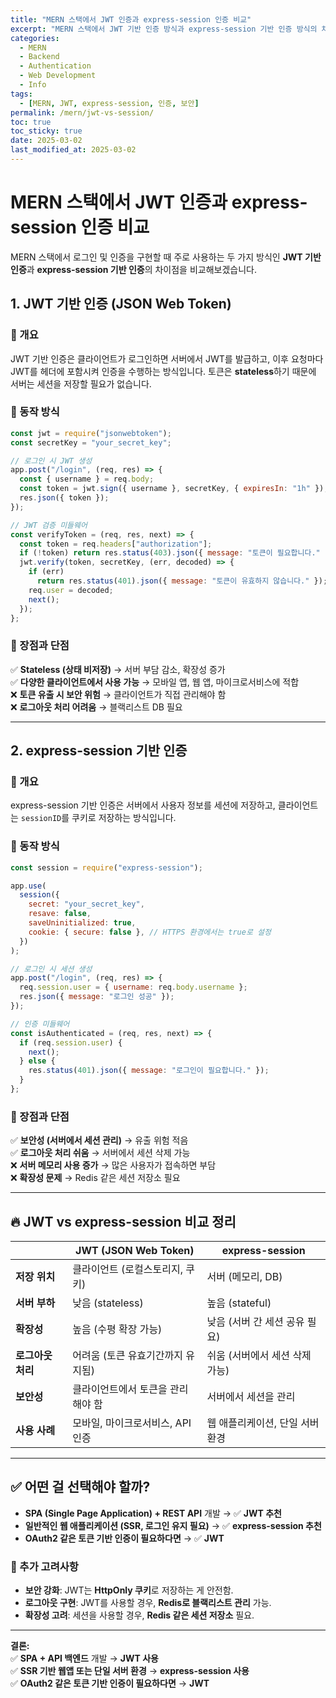 ```yaml
---
title: "MERN 스택에서 JWT 인증과 express-session 인증 비교"
excerpt: "MERN 스택에서 JWT 기반 인증 방식과 express-session 기반 인증 방식의 차이점을 정리하고, 각각의 장단점과 사용 사례를 코드 예제와 함께 설명합니다."
categories:
  - MERN
  - Backend
  - Authentication
  - Web Development
  - Info
tags:
  - [MERN, JWT, express-session, 인증, 보안]
permalink: /mern/jwt-vs-session/
toc: true
toc_sticky: true
date: 2025-03-02
last_modified_at: 2025-03-02
---
```


# MERN 스택에서 JWT 인증과 express-session 인증 비교

MERN 스택에서 로그인 및 인증을 구현할 때 주로 사용하는 두 가지 방식인 **JWT 기반 인증**과 **express-session 기반 인증**의 차이점을 비교해보겠습니다.

## 1. JWT 기반 인증 (JSON Web Token)

### 🔹 개요

JWT 기반 인증은 클라이언트가 로그인하면 서버에서 JWT를 발급하고, 이후 요청마다 JWT를 헤더에 포함시켜 인증을 수행하는 방식입니다. 토큰은 **stateless**하기 때문에 서버는 세션을 저장할 필요가 없습니다.

### 🔹 동작 방식

```javascript
const jwt = require("jsonwebtoken");
const secretKey = "your_secret_key";

// 로그인 시 JWT 생성
app.post("/login", (req, res) => {
  const { username } = req.body;
  const token = jwt.sign({ username }, secretKey, { expiresIn: "1h" });
  res.json({ token });
});

// JWT 검증 미들웨어
const verifyToken = (req, res, next) => {
  const token = req.headers["authorization"];
  if (!token) return res.status(403).json({ message: "토큰이 필요합니다." });
  jwt.verify(token, secretKey, (err, decoded) => {
    if (err)
      return res.status(401).json({ message: "토큰이 유효하지 않습니다." });
    req.user = decoded;
    next();
  });
};
```

### 🔹 장점과 단점

✅ **Stateless (상태 비저장)** → 서버 부담 감소, 확장성 증가  
✅ **다양한 클라이언트에서 사용 가능** → 모바일 앱, 웹 앱, 마이크로서비스에 적합  
❌ **토큰 유출 시 보안 위험** → 클라이언트가 직접 관리해야 함  
❌ **로그아웃 처리 어려움** → 블랙리스트 DB 필요

---

## 2. express-session 기반 인증

### 🔹 개요

express-session 기반 인증은 서버에서 사용자 정보를 세션에 저장하고, 클라이언트는 `sessionID`를 쿠키로 저장하는 방식입니다.

### 🔹 동작 방식

```javascript
const session = require("express-session");

app.use(
  session({
    secret: "your_secret_key",
    resave: false,
    saveUninitialized: true,
    cookie: { secure: false }, // HTTPS 환경에서는 true로 설정
  })
);

// 로그인 시 세션 생성
app.post("/login", (req, res) => {
  req.session.user = { username: req.body.username };
  res.json({ message: "로그인 성공" });
});

// 인증 미들웨어
const isAuthenticated = (req, res, next) => {
  if (req.session.user) {
    next();
  } else {
    res.status(401).json({ message: "로그인이 필요합니다." });
  }
};
```

### 🔹 장점과 단점

✅ **보안성 (서버에서 세션 관리)** → 유출 위험 적음  
✅ **로그아웃 처리 쉬움** → 서버에서 세션 삭제 가능  
❌ **서버 메모리 사용 증가** → 많은 사용자가 접속하면 부담  
❌ **확장성 문제** → Redis 같은 세션 저장소 필요

---

## 🔥 JWT vs express-session 비교 정리

|                   | **JWT (JSON Web Token)**          | **express-session**             |
| ----------------- | --------------------------------- | ------------------------------- |
| **저장 위치**     | 클라이언트 (로컬스토리지, 쿠키)   | 서버 (메모리, DB)               |
| **서버 부하**     | 낮음 (stateless)                  | 높음 (stateful)                 |
| **확장성**        | 높음 (수평 확장 가능)             | 낮음 (서버 간 세션 공유 필요)   |
| **로그아웃 처리** | 어려움 (토큰 유효기간까지 유지됨) | 쉬움 (서버에서 세션 삭제 가능)  |
| **보안성**        | 클라이언트에서 토큰을 관리해야 함 | 서버에서 세션을 관리            |
| **사용 사례**     | 모바일, 마이크로서비스, API 인증  | 웹 애플리케이션, 단일 서버 환경 |

---

## ✅ 어떤 걸 선택해야 할까?

- **SPA (Single Page Application) + REST API** 개발 → ✅ **JWT 추천**
- **일반적인 웹 애플리케이션 (SSR, 로그인 유지 필요)** → ✅ **express-session 추천**
- **OAuth2 같은 토큰 기반 인증이 필요하다면** → ✅ **JWT**

### 🔹 추가 고려사항

- **보안 강화**: JWT는 **HttpOnly 쿠키**로 저장하는 게 안전함.
- **로그아웃 구현**: JWT를 사용할 경우, **Redis로 블랙리스트 관리** 가능.
- **확장성 고려**: 세션을 사용할 경우, **Redis 같은 세션 저장소** 필요.

---

**결론:**  
✅ **SPA + API 백엔드** 개발 → **JWT 사용**  
✅ **SSR 기반 웹앱 또는 단일 서버 환경** → **express-session 사용**  
✅ **OAuth2 같은 토큰 기반 인증이 필요하다면** → **JWT**
